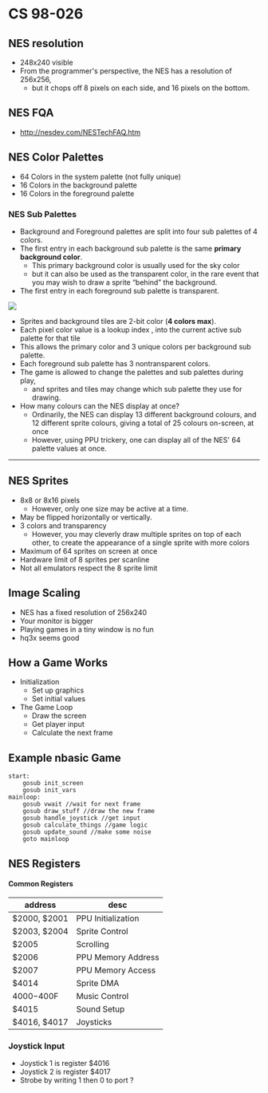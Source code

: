 
# CS 98-026

## NES resolution

 - 248x240 visible
 - From the programmer's perspective, the NES has a resolution of 256x256, 
    - but it chops off 8 pixels on each side, and 16 pixels on the bottom.



## NES FQA

 - http://nesdev.com/NESTechFAQ.htm

## NES Color Palettes

 - 64 Colors in the system palette (not fully unique)
 - 16 Colors in the background palette
 - 16 Colors in the foreground palette
 

### NES Sub Palettes

 - Background and Foreground palettes are split into four sub palettes of 4 colors.
 - The first entry in each background sub palette is the same **primary background color**.
    - This primary background color is usually used for the sky color
    - but it can also be used as the transparent color, in the rare event that you may wish to draw a sprite “behind” the background.
 - The first entry in each foreground sub palette is transparent.

![](https://raw.githubusercontent.com/mebusy/notes/master/imgs/nes_color_palettes.png)

 - Sprites and background tiles are 2-bit color (**4 colors max**).
 - Each pixel color value is a lookup index ,  into the current active sub palette for that tile
 - This allows the primary color and 3 unique colors per background sub palette.
 - Each foreground sub palette has 3 nontransparent colors.
 - The game is allowed to change the palettes and sub palettes during play, 
    - and sprites and tiles may change which sub palette they use for drawing.
 - How many colours can the NES display at once?
    - Ordinarily, the NES can display 13 different background colours, and 12 different sprite colours, giving a total of 25 colours on-screen, at once
    - However, using PPU trickery, one can display all of the NES' 64 palette values at once. 

---

## NES Sprites

 - 8x8 or 8x16 pixels
    - However, only one size may be active at a time. 
 - May be flipped horizontally or vertically.
 - 3 colors and transparency
    - However, you may cleverly draw multiple sprites on top of each other, to create the appearance of a single sprite with more colors
 - Maximum of 64 sprites on screen at once
 - Hardware limit of 8 sprites per scanline
 - Not all emulators respect the 8 sprite limit

## Image Scaling

 - NES has a fixed resolution of 256x240
 - Your monitor is bigger
 - Playing games in a tiny window is no fun
 - hq3x seems good

## How a Game Works

 - Initialization
    - Set up graphics
    - Set initial values
 - The Game Loop
    - Draw the screen
    - Get player input
    - Calculate the next frame

## Example nbasic Game

```
start:
    gosub init_screen
    gosub init_vars
mainloop:
    gosub vwait //wait for next frame
    gosub draw_stuff //draw the new frame
    gosub handle_joystick //get input
    gosub calculate_things //game logic
    gosub update_sound //make some noise
    goto mainloop
```


## NES Registers

#### Common Registers

address | desc
--- | ---
$2000, $2001  | PPU Initialization
$2003, $2004  | Sprite Control
$2005  | Scrolling
$2006  | PPU Memory Address
$2007  | PPU Memory Access
$4014  | Sprite DMA
$4000-$400F  | Music Control
$4015  | Sound Setup
$4016, $4017  | Joysticks


### Joystick Input

 - Joystick 1 is register $4016
 - Joystick 2 is register $4017
 - Strobe by writing 1 then 0 to port ? 
